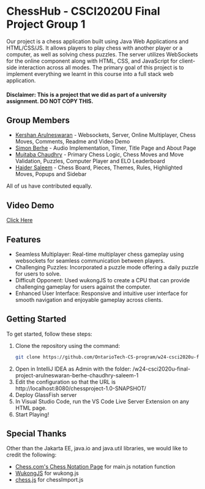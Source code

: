 # ChessHub - CSCI2020U Final Project Group 1

Our project is a chess application built using Java Web Applications and HTML/CSS/JS. It allows players to play chess with another player or a computer, as well as solving chess puzzles. The server utilizes WebSockets for the online component along with HTML, CSS, and JavaScript for client-side interaction across all modes. The primary goal of this project is to implement everything we learnt in this course into a full stack web application.

#### Disclaimer: This is a project that we did as part of a university assignment. DO NOT COPY THIS.

## Group Members

* [Kershan Arulneswaran](https://github.com/Koops0) - Websockets, Server, Online Multiplayer, Chess Moves, Comments, Readme and Video Demo
* [Simon Berhe](https://github.com/Its-Simon) - Audio Implementation, Timer, Title Page and About Page
* [Mujtaba Chaudhry](https://github.com/mujtabach2) - Primary Chess Logic, Chess Moves and Move Validation, Puzzles, Computer Player and ELO Leaderboard
* [Haider Saleem](https://github.com/Haider425) - Chess Board, Pieces, Themes, Rules, Highlighted Moves, Popups and Sidebar

All of us have contributed equally.

## Video Demo
[Click Here](https://drive.google.com/file/d/1M9cIDx6P93LRgtwjW4GaGHCZAjHwM3Fx/view?usp=sharing)

## Features

* Seamless Multiplayer: Real-time multiplayer chess gameplay using websockets for seamless communication between players.
* Challenging Puzzles: Incorporated a puzzle mode offering a daily puzzle for users to solve.
* Difficult Opponent: Used wukongJS to create a CPU that can provide challenging gameplay for users against the computer.
* Enhanced User Interface: Responsive and intuitive user interface for smooth navigation and enjoyable gameplay across clients.

## Getting Started

To get started, follow these steps:

1. Clone the repository using the command:
   ```bash
   git clone https://github.com/OntarioTech-CS-program/w24-csci2020u-final-project-arulneswaran-berhe-chaudhry-saleem-1/
2. Open in IntelliJ IDEA as Admin with the folder: /w24-csci2020u-final-project-arulneswaran-berhe-chaudhry-saleem-1
3. Edit the configuration so that the URL is http://localhost:8080/chessproject-1.0-SNAPSHOT/
4. Deploy GlassFish server
5. In Visual Studio Code, run the VS Code Live Server Extension on any HTML page.
6. Start Playing!

## Special Thanks
Other than the Jakarta EE, java.io and java.util libraries, we would like to credit the following:
* [Chess.com's Chess Notation Page](https://www.chess.com/terms/chess-notation) for main.js notation function
* [WukongJS](https://github.com/maksimKorzh/wukong) for wukong.js
* [chess.js](https://github.com/jhlywa/chess.js) for chessImport.js
